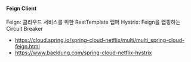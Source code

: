 #### Feign Client
Feign: 클라우드 서비스를 위한 RestTemplate 랩퍼
Hystrix: Feign을 랩핑하는 Circuit Breaker

- https://cloud.spring.io/spring-cloud-netflix/multi/multi_spring-cloud-feign.html
- https://www.baeldung.com/spring-cloud-netflix-hystrix
